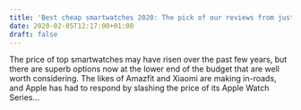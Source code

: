```yaml
---
title: 'Best cheap smartwatches 2020: The pick of our reviews from just $70'
date: 2020-02-05T12:17:00+01:00
draft: false
---
```


The price of top smartwatches may have risen over the past few years, but there are superb options now at the lower end of the budget that are well worth considering. The likes of Amazfit and Xiaomi are making in-roads, and Apple has had to respond by slashing the price of its Apple Watch Series…
